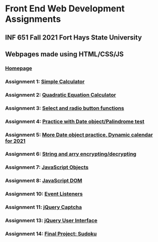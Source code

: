 # Front End Web Development Assignments
## INF 651 Fall 2021 Fort Hays State University
## Webpages made using HTML/CSS/JS
### [Homepage](https://hcrisp43.github.io/)
### Assignment 1: [Simple Calculator](https://hcrisp43.github.io/Assignment1/HunterCrisp_Assign01.html)
### Assignment 2: [Quadratic Equation Calculator](https://hcrisp43.github.io/Assignment2/HunterCrisp_Assign02.html)
### Assignment 3: [Select and radio button functions](https://hcrisp43.github.io/Assignment3/HunterCrisp_Assign03.html)
### Assignment 4: [Practice with Date object/Palindrome test](https://hcrisp43.github.io/Assignment4/HunterCrisp_Assign04.html)
### Assignment 5: [More Date object practice, Dynamic calendar for 2021](https://hcrisp43.github.io/Assignment5/HunterCrisp_Assign05.html)
### Assignment 6: [String and arry encrypting/decrypting](https://hcrisp43.github.io/Assignment6/HunterCrisp_Assign06.html)
### Assignment 7: [JavaScript Objects](https://hcrisp43.github.io/Assignment7/HunterCrisp_Assign07.html)
### Assignment 8: [JavaScript DOM](https://hcrisp43.github.io/Assignment9/HunterCrisp_Assign09.html)
### Assignment 10: [Event Listeners](https://hcrisp43.github.io/Assignment10/HunterCrispAssign10.html)
### Assignment 11: [jQuery Captcha](https://hcrisp43.github.io/Assignment11/HunterCrispAssign11.html)
### Assignment 13: [jQuery User Interface](https://hcrisp43.github.io/Assignment13/HunterCrispAssign13.html)
### Assignment 14: [Final Project: Sudoku](https://hcrisp43.github.io/FinalProject/HunterCrisp_final_project_sudoku.html)
